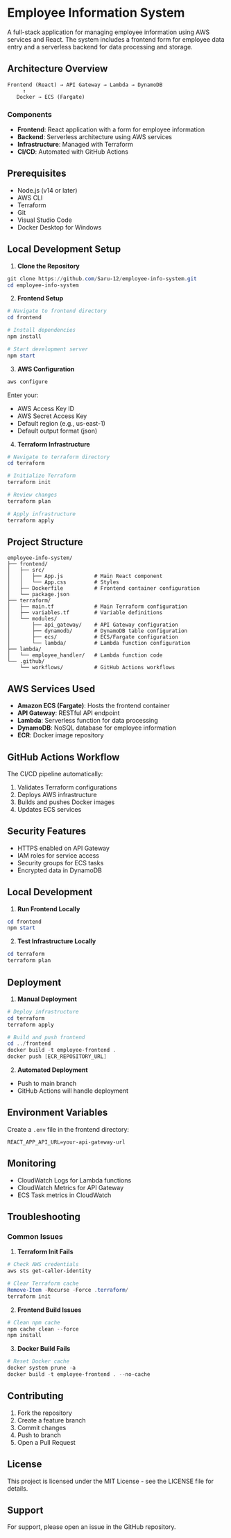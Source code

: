 # Employee Information System

A full-stack application for managing employee information using AWS services and React. The system includes a frontend form for employee data entry and a serverless backend for data processing and storage.

## Architecture Overview

```
Frontend (React) → API Gateway → Lambda → DynamoDB
     ↑
   Docker → ECS (Fargate)
```

### Components
- **Frontend**: React application with a form for employee information
- **Backend**: Serverless architecture using AWS services
- **Infrastructure**: Managed with Terraform
- **CI/CD**: Automated with GitHub Actions

## Prerequisites

- Node.js (v14 or later)
- AWS CLI
- Terraform
- Git
- Visual Studio Code
- Docker Desktop for Windows

## Local Development Setup

1. **Clone the Repository**
```powershell
git clone https://github.com/Saru-12/employee-info-system.git
cd employee-info-system
```

2. **Frontend Setup**
```powershell
# Navigate to frontend directory
cd frontend

# Install dependencies
npm install

# Start development server
npm start
```

3. **AWS Configuration**
```powershell
aws configure
```
Enter your:
- AWS Access Key ID
- AWS Secret Access Key
- Default region (e.g., us-east-1)
- Default output format (json)

4. **Terraform Infrastructure**
```powershell
# Navigate to terraform directory
cd terraform

# Initialize Terraform
terraform init

# Review changes
terraform plan

# Apply infrastructure
terraform apply
```

## Project Structure
```
employee-info-system/
├── frontend/
│   ├── src/
│   │   ├── App.js          # Main React component
│   │   └── App.css         # Styles
│   ├── Dockerfile          # Frontend container configuration
│   └── package.json
├── terraform/
│   ├── main.tf             # Main Terraform configuration
│   ├── variables.tf        # Variable definitions
│   └── modules/
│       ├── api_gateway/    # API Gateway configuration
│       ├── dynamodb/       # DynamoDB table configuration
│       ├── ecs/            # ECS/Fargate configuration
│       └── lambda/         # Lambda function configuration
├── lambda/
│   └── employee_handler/   # Lambda function code
└── .github/
    └── workflows/          # GitHub Actions workflows
```

## AWS Services Used

- **Amazon ECS (Fargate)**: Hosts the frontend container
- **API Gateway**: RESTful API endpoint
- **Lambda**: Serverless function for data processing
- **DynamoDB**: NoSQL database for employee information
- **ECR**: Docker image repository

## GitHub Actions Workflow

The CI/CD pipeline automatically:
1. Validates Terraform configurations
2. Deploys AWS infrastructure
3. Builds and pushes Docker images
4. Updates ECS services

## Security Features

- HTTPS enabled on API Gateway
- IAM roles for service access
- Security groups for ECS tasks
- Encrypted data in DynamoDB

## Local Development

1. **Run Frontend Locally**
```powershell
cd frontend
npm start
```

2. **Test Infrastructure Locally**
```powershell
cd terraform
terraform plan
```

## Deployment

1. **Manual Deployment**
```powershell
# Deploy infrastructure
cd terraform
terraform apply

# Build and push frontend
cd ../frontend
docker build -t employee-frontend .
docker push [ECR_REPOSITORY_URL]
```

2. **Automated Deployment**
- Push to main branch
- GitHub Actions will handle deployment

## Environment Variables

Create a `.env` file in the frontend directory:
```
REACT_APP_API_URL=your-api-gateway-url
```

## Monitoring

- CloudWatch Logs for Lambda functions
- CloudWatch Metrics for API Gateway
- ECS Task metrics in CloudWatch

## Troubleshooting

### Common Issues

1. **Terraform Init Fails**
```powershell
# Check AWS credentials
aws sts get-caller-identity

# Clear Terraform cache
Remove-Item -Recurse -Force .terraform/
terraform init
```

2. **Frontend Build Issues**
```powershell
# Clean npm cache
npm cache clean --force
npm install
```

3. **Docker Build Fails**
```powershell
# Reset Docker cache
docker system prune -a
docker build -t employee-frontend . --no-cache
```

## Contributing

1. Fork the repository
2. Create a feature branch
3. Commit changes
4. Push to branch
5. Open a Pull Request

## License

This project is licensed under the MIT License - see the LICENSE file for details.

## Support

For support, please open an issue in the GitHub repository.
